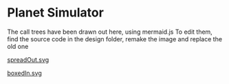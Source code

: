 # Planet Simulator

The call trees have been drawn out here, using mermaid.js
To edit them, find the source code in the design folder,
remake the image and replace the old one

[spreadOut.svg](https://rawgit.com/byuitechops/planet-simulator/design/design/spreadOut.svg)

[boxedIn.svg](https://rawgit.com/byuitechops/planet-simulator/design/design/boxedIn.svg)
